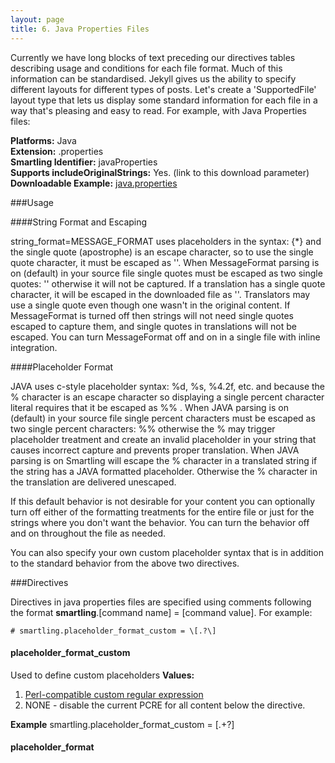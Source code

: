 ```yaml
---
layout: page
title: 6. Java Properties Files
---
```


<div class="message">
Currently we have long blocks of text preceding our directives tables describing usage and conditions for each file format. Much of this information can be standardised. Jekyll gives us the ability to specify different layouts for different types of posts. Let's create a 'SupportedFile' layout type that lets us display some standard information for each file in a way that's pleasing and easy to read. For example, with Java Properties files:
</div>

**Platforms:** Java  
**Extension:** .properties  
**Smartling Identifier:** javaProperties  
**Supports includeOriginalStrings:** Yes. (link to this download parameter)  
**Downloadable Example:** [java.properties](https://docs.smartling.com/download/attachments/327693/java.properties?version=1&modificationDate=1330473126000)

###Usage

####String Format and Escaping

string_format=MESSAGE_FORMAT uses placeholders in the syntax: {*} and the single quote (apostrophe) is an escape character, so to use the single quote character, it must be escaped as ''.  When MessageFormat parsing is on (default) in your source file single quotes must be escaped as two single quotes: '' otherwise it will not be captured.  If a translation has a single quote character, it will be escaped in the downloaded file as ''. Translators may use a single quote even though one wasn't in the original content. If MessageFormat is turned off then strings will not need single quotes escaped to capture them, and single quotes in translations will not be escaped.  You can turn MessageFormat off and on in a single file with inline integration. 

####Placeholder Format

JAVA uses c-style placeholder syntax: %d, %s, %4.2f, etc. and because the % character is an escape character so displaying a single percent character literal requires that it be escaped as %% . When JAVA parsing is on (default) in your source file single percent characters must be escaped as two single percent characters: %% otherwise the % may trigger placeholder treatment and create an invalid placeholder in your string that causes incorrect capture and prevents proper translation.  When JAVA parsing is on Smartling will escape the % character in a translated string if the string has a JAVA formatted placeholder. Otherwise the % character in the translation are delivered unescaped.

If this default behavior is not desirable for your content you can optionally turn off either of the formatting treatments for the entire file or just for the strings where you don't want the behavior.  You can turn the behavior off and on throughout the file as needed.  

You can also specify your own custom placeholder syntax that is in addition to the standard behavior from the above two directives.

###Directives

Directives in java properties files are specified using comments following the format **smartling**.[command name] = [command value]. For example:
```
# smartling.placeholder_format_custom = \[.?\]
```

#### placeholder_format_custom
Used to define custom placeholders
**Values:**
1.  [Perl-compatible custom regular expression](http://www.pcre.org/)
2.  NONE - disable the current PCRE for all content below the directive.

**Example**
    smartling.placeholder_format_custom = \[.+?\]

#### placeholder_format





